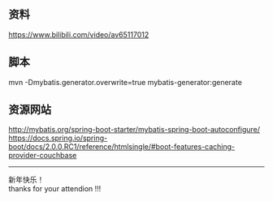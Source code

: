 ## 资料
https://www.bilibili.com/video/av65117012  

## 脚本
mvn -Dmybatis.generator.overwrite=true mybatis-generator:generate  

## 资源网站
http://mybatis.org/spring-boot-starter/mybatis-spring-boot-autoconfigure/  
https://docs.spring.io/spring-boot/docs/2.0.0.RC1/reference/htmlsingle/#boot-features-caching-provider-couchbase  
  
------
新年快乐！  
thanks for your attendion !!!  

